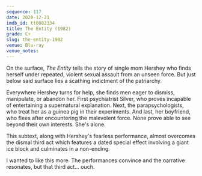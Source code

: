 ```yaml
---
sequence: 117
date: 2020-12-21
imdb_id: tt0082334
title: The Entity (1982)
grade: C+
slug: the-entity-1982
venue: Blu-ray
venue_notes:
---
```


On the surface, _The Entity_ tells the story of single mom Hershey who finds herself under repeated, violent sexual assault from an unseen force. But just below said surface lies a scathing indictment of the patriarchy.

<!-- end -->

Everywhere Hershey turns for help, she finds men eager to dismiss, manipulate, or abandon her. First psychiatrist Silver, who proves incapable of entertaining a supernatural explanation. Next, the parapsychologists, who treat her as a guinea pig in their experiments. And last, her boyfriend, who flees after encountering the malevolent force. None prove able to see beyond their own interests. She's alone.

This subtext, along with Hershey's fearless performance, almost overcomes the dismal third act which features a dated special effect involving a giant ice block and culminates in a non-ending.

I wanted to like this more. The performances convince and the narrative resonates, but that third act… ouch.
